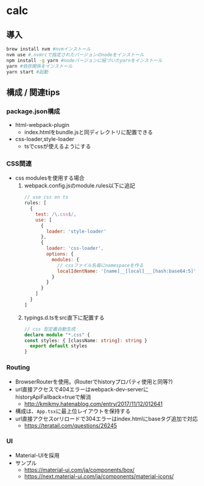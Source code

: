 # calc

## 導入

```sh
brew install nvm #nvmインストール
nvm use #.nvmrcで指定されたバージョンのnodeをインストール
npm install -g yarn #nodeバージョンに紐づいたyarnをインストール
yarn #依存関係をインストール
yarn start #起動
```

## 構成 / 関連tips

### package.json構成

- html-webpack-plugin
    - index.htmlをbundle.jsと同ディレクトリに配置できる
- css-loader,style-loader
    - tsでcssが使えるようにする

### CSS関連

- css modulesを使用する場合
    1. webpack.config.jsのmodule.rules以下に追記
        ```js
        // use css on ts
        rules: [
          {
            test: /\.css$/,
            use: [
              {
                loader: 'style-loader'
              },
              {
                loader: 'css-loader',
                options: {
                  modules: {
                    // cssファイル名毎にnamespaceを作る
                    localIdentName: '[name]__[local]___[hash:base64:5]'
                  }
                }
              }
            ]
          }
        ]
        ```
    2. typings.d.tsをsrc直下に配置する
        ```ts
        // css 型定義自動生成
        declare module "*.css" {
        const styles: { [className: string]: string }
          export default styles
        }
        ```

### Routing

- BrowserRouterを使用。(Routerでhistoryプロパティ使用と同等?)
- url直接アクセスで404エラーはwebpack-dev-serverにhistoryApiFallback=trueで解消
    - http://kmikmy.hatenablog.com/entry/2017/11/12/012641
- 構成は、`App.tsx`に最上位レイアウトを保持する
- url直接アクセスorリロードで304エラーはindex.htmlにbaseタグ追加で対応
    - https://teratail.com/questions/26245

### UI

- Material-UIを採用
- サンプル
    - https://material-ui.com/ja/components/box/
    - https://next.material-ui.com/ja/components/material-icons/
